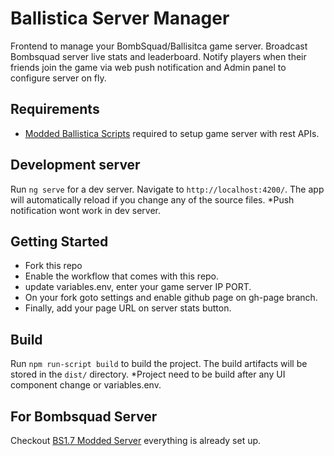# Ballistica Server Manager

Frontend to manage your BombSquad/Ballisitca game server.
Broadcast Bombsquad server live stats and leaderboard. Notify players when their friends join the game via web push notification and Admin panel to configure server on fly.

## Requirements
- [Modded Ballistica Scripts](https://github.com/imayushsaini/Bombsquad-Ballistica-Modded-Server) required to setup game server with rest APIs.

## Development server
Run `ng serve` for a dev server. Navigate to `http://localhost:4200/`. The app will automatically reload if you change any of the source files.
*Push notification wont work in dev server.

## Getting Started
- Fork this repo
- Enable the workflow that comes with this repo.
- update variables.env, enter your game server IP PORT.
- On your fork goto settings and enable github page on gh-page branch.
- Finally, add your page URL on server stats button.

## Build

Run `npm run-script build` to build the project. The build artifacts will be stored in the `dist/` directory.
*Project need to be build after any UI component change or variables.env. 

## For Bombsquad Server

Checkout [BS1.7 Modded Server](https://github.com/imayushsaini/Bombsquad-Ballistica-Modded-Server) everything is already set up.


